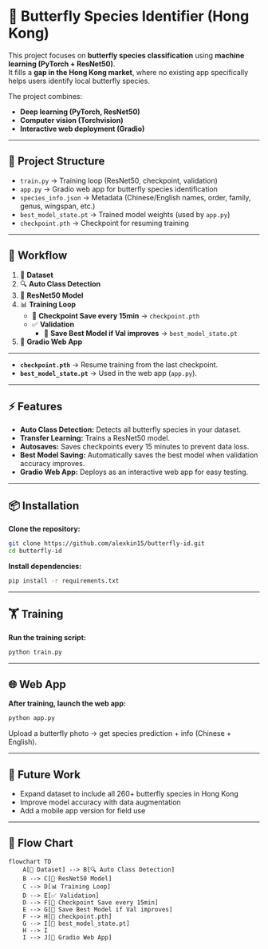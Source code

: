 # 🦋 Butterfly Species Identifier (Hong Kong)

This project focuses on **butterfly species classification** using **machine learning (PyTorch + ResNet50)**.  
It fills a **gap in the Hong Kong market**, where no existing app specifically helps users identify local butterfly species.

The project combines:
- **Deep learning (PyTorch, ResNet50)**
- **Computer vision (Torchvision)**
- **Interactive web deployment (Gradio)**

---

## 📂 Project Structure

- `train.py` &rarr; Training loop (ResNet50, checkpoint, validation)  
- `app.py` &rarr; Gradio web app for butterfly species identification  
- `species_info.json` &rarr; Metadata (Chinese/English names, order, family, genus, wingspan, etc.)  
- `best_model_state.pt` &rarr; Trained model weights (used by `app.py`)  
- `checkpoint.pth` &rarr; Checkpoint for resuming training

---

## 🚀 Workflow

1. 📂 **Dataset**  
2. 🔍 **Auto Class Detection**  
3. 🧠 **ResNet50 Model**  
4. 📊 **Training Loop**  
    - 💾 **Checkpoint Save every 15min** &rarr; `checkpoint.pth`
    - ✅ **Validation**  
        - 🌟 **Save Best Model if Val improves** &rarr; `best_model_state.pt`
5. 🚀 **Gradio Web App**

---

- **`checkpoint.pth`** &rarr; Resume training from the last checkpoint.
- **`best_model_state.pt`** &rarr; Used in the web app (`app.py`).

---

## ⚡ Features

- **Auto Class Detection:** Detects all butterfly species in your dataset.
- **Transfer Learning:** Trains a ResNet50 model.
- **Autosaves:** Saves checkpoints every 15 minutes to prevent data loss.
- **Best Model Saving:** Automatically saves the best model when validation accuracy improves.
- **Gradio Web App:** Deploys as an interactive web app for easy testing.

---

## 📦 Installation

**Clone the repository:**
```bash
git clone https://github.com/alexkin15/butterfly-id.git
cd butterfly-id

```

**Install dependencies:**
```bash
pip install -r requirements.txt
```

---

## 🏋️ Training

**Run the training script:**
```bash
python train.py
```

---

## 🌐 Web App

**After training, launch the web app:**
```bash
python app.py
```

Upload a butterfly photo → get species prediction + info (Chinese + English).

---

## 📘 Future Work

- Expand dataset to include all 260+ butterfly species in Hong Kong
- Improve model accuracy with data augmentation
- Add a mobile app version for field use

---
## 🚀 Flow Chart
```mermaid
flowchart TD
    A[📂 Dataset] --> B[🔍 Auto Class Detection]
    B --> C[🧠 ResNet50 Model]
    C --> D[📊 Training Loop]
    D --> E[✅ Validation]
    D --> F[💾 Checkpoint Save every 15min]
    E --> G[🌟 Save Best Model if Val improves]
    F --> H[📂 checkpoint.pth]
    G --> I[📂 best_model_state.pt]
    H --> I
    I --> J[🚀 Gradio Web App]

